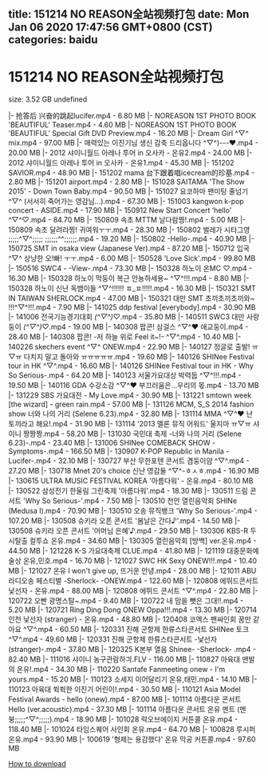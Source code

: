 
title: 151214 NO REASON全站视频打包
date: Mon Jan 06 2020 17:47:56 GMT+0800 (CST)    
categories: baidu
---

# 151214 NO REASON全站视频打包
size: 3.52 GB
 undefined
 
|- 抢答后 兴奋的跳起lucifer.mp4 - 6.80 MB
|- NOREASON 1ST PHOTO BOOK 'BEAUTIFUL' Teaser.mp4 - 4.60 MB
|- NOREASON 1ST PHOTO BOOK 'BEAUTIFUL' Special Gift DVD Preview.mp4 - 16.20 MB
|- Dream Girl ^▽^ mix.mp4 - 97.00 MB
|- 매력있는 이진기님 생신 감축 드리옵니다 ^▽^)---♥.mp4 - 20.00 MB
|- 2012 샤이니월드 아레나 투어 in 오사카 - 온유2.mp4 - 24.00 MB
|- 2012 샤이니월드 아레나 투어 in 오사카 - 온유1.mp4 - 45.30 MB
|- 151202 SAVIOR.mp4 - 48.90 MB
|- 151202 mama 台下跟着唱icecream的珍基.mp4 - 2.80 MB
|- 151201 airport.mp4 - 2.80 MB
|- 151028 SAITAMA 'The Show 2015' - Down Town Baby.mp4 - 90.50 MB
|- 151027 요코하마 팬미팅 줄넘기 ^▽^ (서서히 죽어가는 영감님...).mp4 - 67.30 MB
|- 151003 kangwon k-pop concert - ASIDE.mp4 - 17.90 MB
|- 150912 New Start Concert ‘hello’ ^▽^♡.mp4 - 84.70 MB
|- 150809 속초 MTTM 날다람찡!.mp4 - 5.00 MB
|- 150809 속초 달려라찡! 귀여워ㅜㅜ.mp4 - 28.30 MB
|- 150802 벌레가 시타그영 ;;;;;^▽^;;;;; ;;;;;;^^;;;;;;.mp4 - 19.20 MB
|- 150802 -Hello-.mp4 - 40.90 MB
|- 150725 SMT in osaka view (Japanese Ver).mp4 - 87.20 MB
|- 150712 입국 ^▽^ 상냥한 오!빠! ㅜㅜ.mp4 - 6.00 MB
|- 150528 'Love Sick'.mp4 - 99.80 MB
|- 150516 SWC4 - -View-.mp4 - 73.30 MB
|- 150328 하노이 온MC ♡.mp4 - 16.30 MB
|- 150328 하노이 막둥이 복근 안뇽하세용~ ^▽^!!!.mp4 - 8.80 MB
|- 150328 하노이 신난 독뱀이들 ^▽^!!!!!! ㅍ_ㅍ!!!!!.mp4 - 16.30 MB
|- 150321 SMT IN TAIWAN SHERLOCK.mp4 - 47.00 MB
|- 150321 대만 SMT 초끼초끼초끼와~ !!!^▽^!!!.mp4 - 7.90 MB
|- 141025 ddp festival [everybody].mp4 - 30.90 MB
|- 141006 전국기능경기대회 _(^▽^)_♡.mp4 - 35.80 MB
|- 140511 SWC3 대만 사랑둥이 _(^▽^)_♡.mp4 - 19.00 MB
|- 140308 팝콘! 삼걸스 ^▽^♥ 애교둥이.mp4 - 28.40 MB
|- 140308 팝콘! -저 하늘 위로 Feel it~!- ^▽^.mp4 - 10.40 MB
|- 140226 skechers event ^▽^ ONEW.mp4 - 22.90 MB
|- 140127 정글로 출발! ㅠ▽ㅠ 다치지 말고 돌아와 ㅠㅠㅠㅠㅠ.mp4 - 19.60 MB
|- 140126 SHINee Festival tour in HK ^▽^.mp4 - 16.60 MB
|- 140126 SHINee Festival tour in HK  - Why So Serious-.mp4 - 64.20 MB
|- 140123 서울가요대상 박력둡 ^▽^!!!.mp4 - 19.50 MB
|- 140116 GDA 수강소감 ^▽^♥ 부끄러움은...우리의 몫.mp4 - 13.70 MB
|- 131229 SBS 가요대전 - My Love.mp4 - 30.90 MB
|- 131221 smtown week [the wizard] - green rain.mp4 - 57.00 MB
|- 131126 MCM, S_S 2014 fashion show 너와 나의 거리 (Selene 6.23).mp4 - 32.80 MB
|- 131114 MMA ^▽^♥ 난 토끼라고 해요!.mp4 - 31.90 MB
|- 131114 '2013 멜론 뮤직 어워드' 울지마 ㅠ▽ㅠ 샤이니 짱짱짱.mp4 - 58.20 MB
|- 131030 국민대 축제 -너와 나의 거리 (Selene 6.23)-.mp4 - 23.40 MB
|- 131006 SHINee COMEBACK SHOW -Symptoms-.mp4 - 166.50 MB
|- 130907 K-POP Republic in Manila -Lucifer-.mp4 - 32.10 MB
|- 130727 부산 무한포텐 콘서트 겸둥이얌 ^▽^.mp4 - 27.20 MB
|- 130718 Mnet 20's choice 신난 영감둘 ^▽^-ㅎㅅㅎ.mp4 - 16.90 MB
|- 130615 ULTRA MUSIC FESTIVAL KOREA '아름다워' - 온유.mp4 - 80.10 MB
|- 130522 삼성전기 한울림 그린축제 '아름다워'.mp4 - 18.30 MB
|- 130511 드림 콘서트 'Why So Serious-'.mp4 - 7.50 MB
|- 130510 천안 열린음악회 SHINe (Medusa Ⅰ).mp4 - 70.90 MB
|- 130510 오송 뮤직뱅크 'Why So Serious-'.mp4 - 107.20 MB
|- 130508 슈키라 오픈 콘서트 '봄날은 간다♪'.mp4 - 14.50 MB
|- 130508 슈키라 오픈 콘서트 '어머님 은혜'♪.mp4 - 29.50 MB
|- 130306 KBS-R 두시탈출 컬투쇼 온유.mp4 - 34.60 MB
|- 130305 열린음악회 [방백] ver.온유.mp4 - 44.50 MB
|- 121228 K-S 가요대축제 CLUE.mp4 - 41.80 MB
|- 121119 대중문화예술상 온유,민호.mp4 - 16.70 MB
|- 121027 SWC HK Sexy ONEW!!!.mp4 - 10.40 MB
|- 121027 온유 I won't give up, 뜨거운 안녕.mp4 - 28.00 MB
|- 121011 ABU 라디오송 페스티벌 -Sherlock- -ONEW.mp4 - 122.60 MB
|- 120808 에뛰드콘서트 낯선자 - 온유.mp4 - 88.00 MB
|- 120808 에뛰드 콘서트 ^▽^.mp4 - 22.80 MB
|- 120722 오빤 광명스탈~.mp4 - 9.40 MB
|- 120722 내 맘을 뺏은 그대!!.mp4 - 5.20 MB
|- 120721 Ring Ding Dong ONEW Oppa!!!.mp4 - 13.30 MB
|- 120714 인천 낯선자 (stranger) - 온유.mp4 - 48.80 MB
|- 120408 코엑스 팬싸인회 꿈만 같아요 ^▽^.mp4 - 60.50 MB
|- 120331 진해 군항제 한류스타콘서트 SHINee 토크 ^▽^.mp4 - 49.60 MB
|- 120331 진해 군항제 한류스타콘서트 -낯선자 (stranger)-.mp4 - 37.80 MB
|- 120325 K본부 열음 Shinee- -Sherlock- .mp4 - 82.40 MB
|- 111016 샤이니 농구관람하긔.FLV - 116.00 MB
|- 110827 아육대 맨발의 온유!.mp4 - 34.30 MB
|- 110220 Santafe Fanmeeting onew - I'm yours.mp4 - 15.20 MB
|- 110123 소세지 이어달리기 온유,태민.mp4 - 14.10 MB
|- 110123 아육대 쒹쒹한 이진기 어린이!.mp4 - 30.50 MB
|- 110121 Asia Model Festival Awards - hello (onew).mp4 - 87.00 MB
|- 101114 아름다운 콘서트 Hello (ver.acoustic).mp4 - 37.30 MB
|- 101114 아름다운 콘서트 온유 멘트 (멘붕;;;;;^▽^;;;;;).mp4 - 18.90 MB
|- 101028 락오브에이지 커튼콜 온유.mp4 - 118.40 MB
|- 101024 타임스퀘어 사인회 온유.mp4 - 64.70 MB
|- 100828 루시퍼 온유.mp4 - 93.90 MB
|- 100619 '형제는 용감했다' 온유 막공 커튼콜.mp4 - 97.60 MB

[How to download](https://bpcam.bemobtrk.com/go/2ceec3aa-1ca2-46d6-b9ff-aaa5c184517c?jno=132)